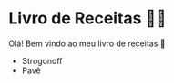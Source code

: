 # Livro de Receitas :man_cook:

Olá! Bem vindo ao meu livro de receitas :wave:

- Strogonoff
- Pavê



